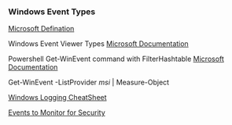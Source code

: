 ### Windows Event Types
[Microsoft Defination](https://docs.microsoft.com/en-us/windows/win32/eventlog/event-types)

Windows Event Viewer Types
[Microsoft Documentation](https://docs.microsoft.com/en-us/windows/win32/eventlog/eventlog-key)

Powershell Get-WinEvent command with FilterHashtable
[Microsoft Documentation](https://docs.microsoft.com/en-us/powershell/scripting/samples/Creating-Get-WinEvent-queries-with-FilterHashtable?view=powershell-7.1)

Get-WinEvent -ListProvider *msi* | Measure-Object


[Windows Logging CheatSheet](https://www.malwarearchaeology.com/cheat-sheets)

[Events to Monitor for Security](https://docs.microsoft.com/en-us/windows-server/identity/ad-ds/plan/appendix-l--events-to-monitor)
